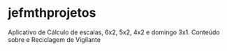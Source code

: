 # jefmthprojetos
Aplicativo de Cálculo de escalas, 6x2, 5x2, 4x2 e domingo 3x1.
Conteúdo sobre e Reciclagem de Vigilante
